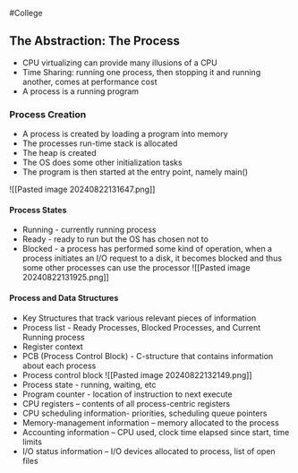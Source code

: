 #College 
## The Abstraction: The Process
- CPU virtualizing can provide many illusions of a CPU
- Time Sharing: running one process, then stopping it and running another, comes at performance cost
- A process is a running program

### Process Creation
- A process is created by loading a program into memory
- The processes run-time stack is allocated
- The heap is created
- The OS does some other initialization tasks
- The program is then started at the entry point, namely main()

![[Pasted image 20240822131647.png]]

#### Process States
- Running - currently running process
- Ready - ready to run but the OS has chosen not to
- Blocked - a process has performed some kind of operation, when a process initiates an I/O request to a disk, it becomes blocked and thus some other processes can use the processor
![[Pasted image 20240822131925.png]]

#### Process and Data Structures

- Key Structures that track various relevant pieces of information
- Process list - Ready Processes, Blocked Processes, and Current Running process
- Register context
- PCB (Process Control Block) - C-structure that contains information about each process
- Process control block
![[Pasted image 20240822132149.png]]
- Process state - running, waiting, etc
- Program counter - location of instruction to next execute
- CPU registers – contents of all process-centric registers  
- CPU scheduling information- priorities, scheduling queue pointers  
-  Memory-management information – memory allocated to the process  
- Accounting information – CPU used, clock time elapsed since start, time limits  
- I/O status information – I/O devices allocated to process, list of open files